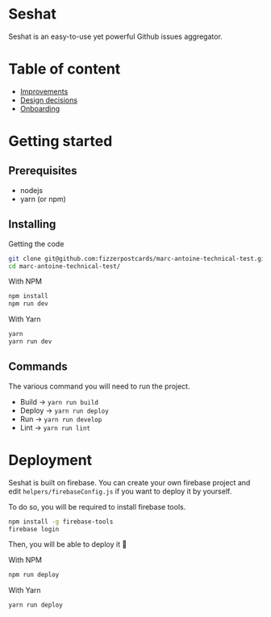 # Seshat

Seshat is an easy-to-use yet powerful Github issues aggregator.

# Table of content

- [Improvements](docs/IMPROVEMENTS.md)
- [Design decisions](docs/DESIGN.md)
- [Onboarding](docs/ONBOARDING.md)

# Getting started

## Prerequisites

- nodejs
- yarn (or npm)

## Installing

Getting the code

```bash
git clone git@github.com:fizzerpostcards/marc-antoine-technical-test.git
cd marc-antoine-technical-test/
```

With NPM

```bash
npm install
npm run dev
```

With Yarn

```bash
yarn
yarn run dev
```

## Commands

The various command you will need to run the project.

- Build -> `yarn run build`
- Deploy -> `yarn run deploy`
- Run -> `yarn run develop`
- Lint -> `yarn run lint`

# Deployment

Seshat is built on firebase. You can create your own firebase project and edit `helpers/firebaseConfig.js` if you want to deploy it by yourself.

To do so, you will be required to install firebase tools.

```bash
npm install -g firebase-tools
firebase login
```

Then, you will be able to deploy it 🚀

With NPM

```bash
npm run deploy
```

With Yarn

```bash
yarn run deploy
```
